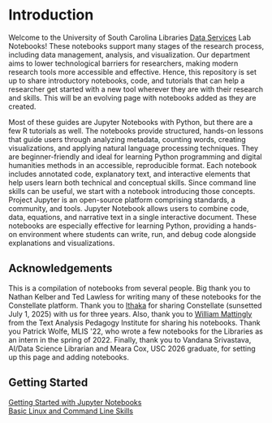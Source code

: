 # Introduction

Welcome to the University of South Carolina Libraries [Data Services](https://sc.edu/about/offices_and_divisions/university_libraries/find_services/digital_research_services/) Lab Notebooks! These notebooks support many stages of the research process, including data management, analysis, and visualization. Our department aims to lower technological barriers for researchers, making modern research tools more accessible and effective. Hence, this repository is set up to share introductory notebooks, code, and tutorials that can help a researcher get started with a new tool wherever they are with their research and skills. This will be an evolving page with notebooks added as they are created.

Most of these guides are Jupyter Notebooks with Python, but there are a few R tutorials as well. The notebooks provide structured, hands-on lessons that guide users through analyzing metadata, counting words, creating visualizations, and applying natural language processing techniques. They are beginner-friendly and ideal for learning Python programming and digital humanities methods in an accessible, reproducible format. Each notebook includes annotated code, explanatory text, and interactive elements that help users learn both technical and conceptual skills. Since command line skills can be useful, we start with a notebook introducing those concepts. Project Jupyter is an open-source platform comprising standards, a community, and tools. Jupyter Notebook allows users to combine code, data, equations, and narrative text in a single interactive document. These notebooks are especially effective for learning Python, providing a hands-on environment where students can write, run, and debug code alongside explanations and visualizations. 

## Acknowledgements
This is a compilation of notebooks from several people. Big thank you to Nathan Kelber and Ted Lawless for writing many of these notebooks for the Constellate platform. Thank you to [Ithaka](https://www.ithaka.org/) for sharing Constellate (sunsetted July 1, 2025) with us for three years. Also, thank you to [William Mattingly](https://github.com/wjbmattingly) from the Text Analysis Pedagogy Institute for sharing his notebooks. Thank you Patrick Wolfe, MLIS '22, who wrote a few notebooks for the Libraries as an intern in the spring of 2022. Finally, thank you to Vandana Srivastava, AI/Data Science Librarian and Meara Cox, USC 2026 graduate, for setting up this page and adding notebooks. 

## Getting Started 
[Getting Started with Jupyter Notebooks](./src/getting-started-with-jupyter.ipynb)
<br>
[Basic Linux and Command Line Skills](./src/command-line-skills.ipynb)

